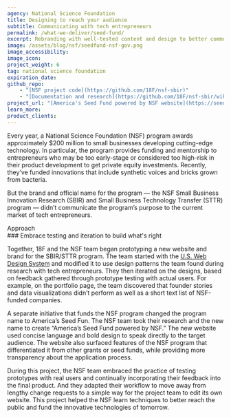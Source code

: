 ```yaml
---
agency: National Science Foundation
title: Designing to reach your audience
subtitle: Communicating with tech entrepreneurs
permalink: /what-we-deliver/seed-fund/
excerpt: Rebranding with well-tested content and design to better communicate with tech entrepreneurs.
image: /assets/blog/nsf/seedfund-nsf-gov.png
image_accessibility:
image_icon:
project_weight: 6
tag: national science foundation
expiration_date:
github_repo:
    - "[NSF project code](https://github.com/18F/nsf-sbir)"
    - "[Documentation and research](https://github.com/18F/nsf-sbir/wiki)"
project_url: "[America's Seed Fund powered by NSF website](https://seedfund.nsf.gov/)"
learn_more:
product_clients:
---
```


Every year, a National Science Foundation (NSF) program awards
approximately $200 million to small businesses developing cutting-edge
technology. In particular, the program provides funding and mentorship
to entrepreneurs who may be too early-stage or considered too high-risk
in their product development to get private equity investments.
Recently, they’ve funded innovations that include synthetic voices and
bricks grown from bacteria.

But the brand and official name for the program — the NSF Small
Business Innovation Research (SBIR) and Small Business Technology
Transfer (STTR) program — didn’t communicate the program’s purpose to
the current market of tech entrepreneurs.

<div class="small-caps">Approach</div>
### Embrace testing and iteration to build what's right

Together, 18F and the NSF team began prototyping a new website and brand
for the SBIR/STTR program. The team started with the [U.S. Web Design
System](https://designsystem.digital.gov/) and modified it to use design
patterns the team found during research with tech entrepreneurs. They
then iterated on the designs, based on feedback gathered through
prototype testing with actual users. For example, on the portfolio page,
the team discovered that founder stories and data visualizations didn’t
perform as well as a short text list of NSF-funded companies.

A separate initiative that funds the NSF program changed the program
name to America’s Seed Fun. The NSF team took their research and the new
name to create “America’s Seed Fund powered by NSF.” The new website
used concise language and bold design to speak directly to the target
audience. The website also surfaced features of the NSF program that
differentiated it from other grants or seed funds, while providing more
transparency about the application process.

During this project, the NSF team embraced the practice of testing
prototypes with real users and continually incorporating their feedback
into the final product. And they adapted their workflow to move away
from lengthy change requests to a simple way for the project team to
edit its own website. This project helped the NSF learn techniques to
better reach the public and fund the innovative technologies of
tomorrow.
